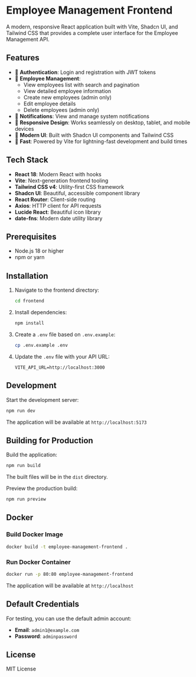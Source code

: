 # Employee Management Frontend

A modern, responsive React application built with Vite, Shadcn UI, and Tailwind CSS that provides a complete user interface for the Employee Management API.

## Features

- 🔐 **Authentication**: Login and registration with JWT tokens
- 👥 **Employee Management**: 
  - View employees list with search and pagination
  - View detailed employee information
  - Create new employees (admin only)
  - Edit employee details
  - Delete employees (admin only)
- 🔔 **Notifications**: View and manage system notifications
- 📱 **Responsive Design**: Works seamlessly on desktop, tablet, and mobile devices
- 🎨 **Modern UI**: Built with Shadcn UI components and Tailwind CSS
- 🚀 **Fast**: Powered by Vite for lightning-fast development and build times

## Tech Stack

- **React 18**: Modern React with hooks
- **Vite**: Next-generation frontend tooling
- **Tailwind CSS v4**: Utility-first CSS framework
- **Shadcn UI**: Beautiful, accessible component library
- **React Router**: Client-side routing
- **Axios**: HTTP client for API requests
- **Lucide React**: Beautiful icon library
- **date-fns**: Modern date utility library

## Prerequisites

- Node.js 18 or higher
- npm or yarn

## Installation

1. Navigate to the frontend directory:
   ```bash
   cd frontend
   ```

2. Install dependencies:
   ```bash
   npm install
   ```

3. Create a `.env` file based on `.env.example`:
   ```bash
   cp .env.example .env
   ```

4. Update the `.env` file with your API URL:
   ```env
   VITE_API_URL=http://localhost:3000
   ```

## Development

Start the development server:

```bash
npm run dev
```

The application will be available at `http://localhost:5173`

## Building for Production

Build the application:

```bash
npm run build
```

The built files will be in the `dist` directory.

Preview the production build:

```bash
npm run preview
```

## Docker

### Build Docker Image

```bash
docker build -t employee-management-frontend .
```

### Run Docker Container

```bash
docker run -p 80:80 employee-management-frontend
```

The application will be available at `http://localhost`

## Default Credentials

For testing, you can use the default admin account:
- **Email**: `admin1@example.com`
- **Password**: `adminpassword`

## License

MIT License
